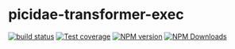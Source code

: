 # picidae-transformer-exec
[![build status](https://img.shields.io/travis/imcuttle/picidae-transformer-exec/master.svg?style=flat-square)](https://travis-ci.org/imcuttle/picidae-transformer-exec)
[![Test coverage](https://img.shields.io/codecov/c/github/imcuttle/picidae-transformer-exec.svg?style=flat-square)](https://codecov.io/github/imcuttle/picidae-transformer-exec?branch=master)
[![NPM version](https://img.shields.io/npm/v/picidae-transformer-exec.svg?style=flat-square)](https://www.npmjs.com/package/picidae-transformer-exec)
[![NPM Downloads](https://img.shields.io/npm/dm/picidae-transformer-exec.svg?style=flat-square&maxAge=43200)](https://www.npmjs.com/package/picidae-transformer-exec)
